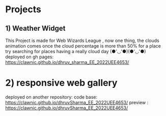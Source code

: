 # Projects
##  1) Weather Widget
This Project is made for Web Wizards League ,
now one thing, the  clouds animation comes once the cloud percentage is more than 50% for a place try searching for places having a really cloud day (●'◡'●)(●'◡'●)            
deployed on gh pages: https://clawnic.github.io/dhruv_sharma_EE_2022UEE4653/


# 2) responsive web gallery
deployed on another repository:
code base: https://clawnic.github.io/dhruvSharma_EE_2022UEE4653/
preview : https://clawnic.github.io/dhruvSharma_EE_2022UEE4653/
